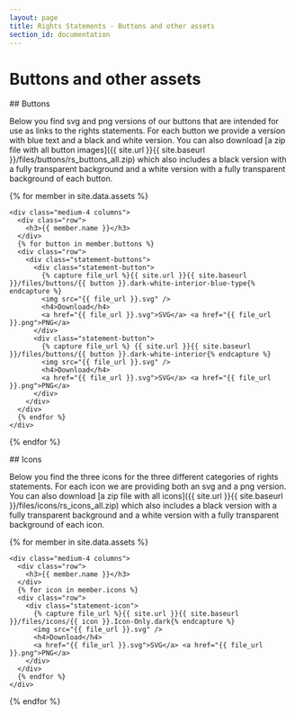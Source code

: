 ```yaml
---
layout: page
title: Rights Statements - Buttons and other assets
section_id: documentation
---
```


# Buttons and other assets

<div class="box">
## Buttons

Below you find svg and png versions of our buttons that are intended for use as links to the rights statements. For each button we provide a version with blue text and a black and white version. You can also download [a zip file with all button images]({{ site.url }}{{ site.baseurl }}/files/buttons/rs_buttons_all.zip) which also includes a black version with a fully transparent background and a white version with a fully transparent background of each button.

  <div class="row" markdown="0">

  {% for member in site.data.assets %}

    <div class="medium-4 columns">
      <div class="row">
        <h3>{{ member.name }}</h3>
      </div>
      {% for button in member.buttons %}
      <div class="row">
        <div class="statement-buttons">
          <div class="statement-button">
            {% capture file_url %}{{ site.url }}{{ site.baseurl }}/files/buttons/{{ button }}.dark-white-interior-blue-type{% endcapture %}
            <img src="{{ file_url }}.svg" />
            <h4>Download</h4>
            <a href="{{ file_url }}.svg">SVG</a> <a href="{{ file_url }}.png">PNG</a>
          </div>
          <div class="statement-button">
            {% capture file_url %} {{ site.url }}{{ site.baseurl }}/files/buttons/{{ button }}.dark-white-interior{% endcapture %}
            <img src="{{ file_url }}.svg" />
            <h4>Download</h4>
            <a href="{{ file_url }}.svg">SVG</a> <a href="{{ file_url }}.png">PNG</a>
          </div>
        </div>
      </div>
      {% endfor %}
    </div>

  {% endfor %}

  </div>
</div>

<div class="box">
## Icons

Below you find the three icons for the three different categories of rights statements. For each icon we are providing both an svg and a png version. You can also download [a zip file with all icons]({{ site.url }}{{ site.baseurl }}/files/icons/rs_icons_all.zip) which also includes a black version with a fully transparent background and a white version with a fully transparent background of each icon.

  <div class="row" markdown="0">

  {% for member in site.data.assets %}

    <div class="medium-4 columns">
      <div class="row">
        <h3>{{ member.name }}</h3>
      </div>
      {% for icon in member.icons %}
      <div class="row">
        <div class="statement-icon">
          {% capture file_url %}{{ site.url }}{{ site.baseurl }}/files/icons/{{ icon }}.Icon-Only.dark{% endcapture %}
          <img src="{{ file_url }}.svg" />
          <h4>Download</h4>
          <a href="{{ file_url }}.svg">SVG</a> <a href="{{ file_url }}.png">PNG</a>
        </div>
      </div>
      {% endfor %}
    </div>

  {% endfor %}

  </div>

</div>
